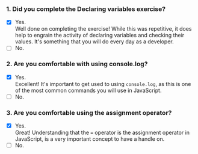### 1. Did you complete the Declaring variables exercise?

- [x] Yes. <br>
      Well done on completing the exercise! While this was repetitive, it does help to engrain the activity of declaring variables and checking their values. It's something that you will do every day as a developer.
- [ ] No.

### 2. Are you comfortable with using console.log?

- [x] Yes. <br>
      Excellent! It's important to get used to using `console.log`, as this is one of the most common commands you will use in JavaScript.
- [ ] No.

### 3. Are you comfortable using the assignment operator?

- [x] Yes. <br>
      Great! Understanding that the `=` operator is the assignment operator in JavaScript, is a very important concept to have a handle on.
- [ ] No.
